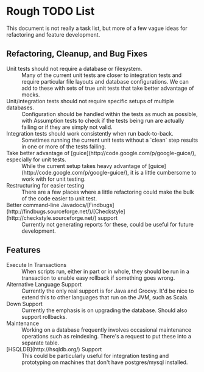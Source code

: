 Rough TODO List
===============

This document is not really a task list, but more of a few vague ideas for refactoring and feature development.

Refactoring, Cleanup, and Bug Fixes
-----------------------------------

<dl>
<dt>Unit tests should not require a database or filesystem.</dt>
<dd>Many of the current unit tests are closer to integration tests and require particular file layouts and database configurations.  We can add to these with sets of true unit tests that take better advantage of mocks.</dd>
<dt>Unit/integration tests should not require specific setups of multiple databases.</dt>
<dd>Configuration should be handled within the tests as much as possible, with Assumption tests to check if the tests being
run are actually failing or if they are simply not valid.</dd>
<dt>Integration tests should work consistently when run back-to-back.</dt>
<dd>Sometimes running the current unit tests without a `clean` step results in one or more of the tests failing.</dd>
<dt>Take better advantage of [guice](http://code.google.com/p/google-guice/), especially for unit tests.</dt>
<dd>While the current setup takes heavy advantage of [guice](http://code.google.com/p/google-guice/), it is a little cumbersome to work with for unit testing.</dd>
<dt>Restructuring for easier testing</dt>
<dd>There are a few places where a little refactoring could make the bulk of the code easier to unit test.</dd>
<dt>Better command-line Javadocs/[Findbugs](http://findbugs.sourceforge.net/)/[Checkstyle](http://checkstyle.sourceforge.net/) support</dt>
<dd>Currently not generating reports for these, could be useful for future development.</dd>
</dl>

Features
--------

<dl>
<dt>Execute In Transactions</dt>
<dd>When scripts run, either in part or in whole, they should be run in a transaction to enable easy rollback if something goes wrong.</dd>
<dt>Alternative Language Support</dt>
<dd>Currently the only real support is for Java and Groovy. It'd be nice to extend this to other languages that run on the JVM, such as Scala.</dd>
<dt>Down Support</dt>
<dd>Currently the emphasis is on upgrading the database. Should also support rollbacks.</dd>
<dt>Maintenance</dt>
<dd>
Working on a database frequently involves occasional maintenance operations such as reindexing. There's a request to put these into a separate table.
</dd>
<dt>[HSQLDB](http://hsqldb.org/) Support</dt>
<dd>This could be particularly useful for integration testing and prototyping on machines that don't have postgres/mysql installed.</dd>
</dl>

